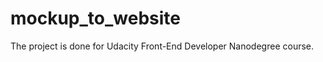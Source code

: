 mockup_to_website
=================

The project is done for Udacity Front-End Developer Nanodegree course.
